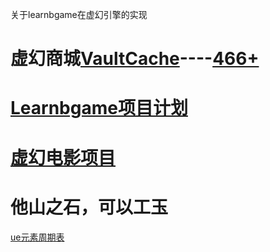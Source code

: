关于learnbgame在虚幻引擎的实现

# 虚幻商城[VaultCache](VaultCache)----[466+](tree.md)

# [Learnbgame项目计划](learnbgame计划.md)

# [虚幻电影项目](Sequence_Niagara)

# 他山之石，可以工玉

[ue元素周期表](https://www.zcool.com.cn/work/ZNTM5MzU4ODQ=.html)
